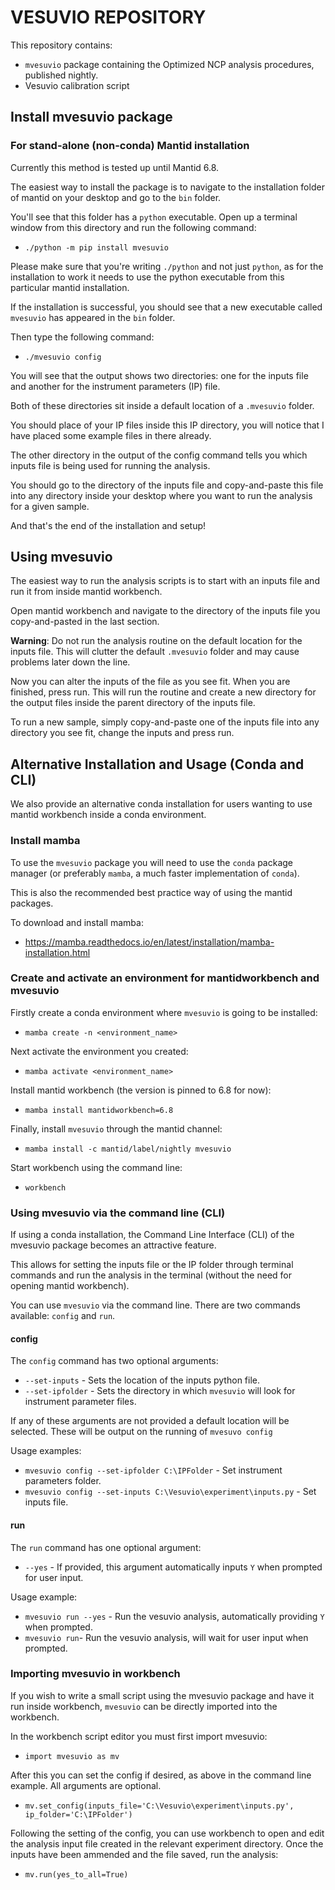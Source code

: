 # VESUVIO REPOSITORY

This repository contains:
- `mvesuvio` package containing the Optimized NCP analysis procedures, published nightly.
- Vesuvio calibration script

## Install mvesuvio package

### For stand-alone (non-conda) Mantid installation
Currently this method is tested up until Mantid 6.8. 

The easiest way to install the package is to navigate to the installation folder of mantid on your desktop and go to the `bin` folder.

You'll see that this folder has a `python` executable. Open up a terminal window from this directory and run the following command:

- `./python -m pip install mvesuvio`

Please make sure that you're writing `./python` and not just `python`, as for the installation to work it needs to use the python executable 
from this particular mantid installation.

If the installation is successful, you should see that a new executable called `mvesuvio` has appeared in the `bin` folder.

Then type the following command:

- `./mvesuvio config`

You will see that the output shows two directories: one for the inputs file and another for the instrument parameters (IP) file.

Both of these directories sit inside a default location of a `.mvesuvio` folder.

You should place of your IP files inside this IP directory, you will notice that I have placed some example files in there already.

The other directory in the output of the config command tells you which inputs file is being used for running the analysis.

You should go to the directory of the inputs file and copy-and-paste this file into any directory inside your desktop where you want to run the analysis for a given sample.

And that's the end of the installation and setup!

## Using mvesuvio

The easiest way to run the analysis scripts is to start with an inputs file and run it from inside mantid workbench.

Open mantid workbench and navigate to the directory of the inputs file you copy-and-pasted in the last section.

**Warning**: Do not run the analysis routine on the default location for the inputs file. This will clutter the default `.mvesuvio` folder and may cause problems later down the line.

Now you can alter the inputs of the file as you see fit. When you are finished, press run. This will run the routine and create a new directory for the output files inside the parent directory of the inputs file.

To run a new sample, simply copy-and-paste one of the inputs file into any directory you see fit, change the inputs and press run.

## Alternative Installation and Usage (Conda and CLI)
We also provide an alternative conda installation for users wanting to use mantid workbench inside a conda environment.

### Install mamba

To use the `mvesuvio` package you will need to use the `conda` package manager (or preferably  `mamba`, a much faster implementation of `conda`).

This is also the recommended best practice way of using the mantid packages.

To download and install mamba:
- https://mamba.readthedocs.io/en/latest/installation/mamba-installation.html

### Create and activate an environment for mantidworkbench and mvesuvio

Firstly create a conda environment where `mvesuvio` is going to be installed:
- `mamba create -n <environment_name>`

Next activate the environment you created:
- `mamba activate <environment_name>`

Install mantid workbench (the version is pinned to 6.8 for now):
- `mamba install mantidworkbench=6.8`

Finally, install `mvesuvio` through the mantid channel:
- `mamba install -c mantid/label/nightly mvesuvio`

Start workbench using the command line:
- `workbench`

### Using mvesuvio via the command line (CLI)
If using a conda installation, the Command Line Interface (CLI) of the mvesuvio package becomes an attractive feature. 

This allows for setting the inputs file or the IP folder through terminal commands and run the analysis in the terminal (without 
the need for opening mantid workbench).

You can use `mvesuvio` via the command line. There are two commands available: `config` and `run`.

#### config

The `config` command has two optional arguments:
- `--set-inputs` - Sets the location of the inputs python file.
- `--set-ipfolder` - Sets the directory in which `mvesuvio` will look for instrument parameter files.

If any of these arguments are not provided a default location will be selected. These will be output on the running of `mvesuvo config`

Usage examples:
- `mvesuvio config --set-ipfolder C:\IPFolder` - Set instrument parameters folder.
- `mvesuvio config --set-inputs C:\Vesuvio\experiment\inputs.py` - Set inputs file.

#### run

The `run` command has one optional argument:
- `--yes` - If provided, this argument automatically inputs `Y` when prompted for user input.

Usage example:
- `mvesuvio run --yes` - Run the vesuvio analysis, automatically providing `Y` when prompted.
- `mvesuvio run`- Run the vesuvio analysis, will wait for user input when prompted.

### Importing mvesuvio in workbench

If you wish to write a small script using the mvesuvio package and have it run inside workbench, 
`mvesuvio` can be directly imported into the workbench.

In the workbench script editor you must first import mvesuvio:

- `import mvesuvio as mv`

After this you can set the config if desired, as above in the command line example. All arguments are optional.

- `mv.set_config(inputs_file='C:\Vesuvio\experiment\inputs.py', ip_folder='C:\IPFolder')`

Following the setting of the config, you can use workbench to open and edit the analysis input file created in the relevant experiment directory.
Once the inputs have been ammended and the file saved, run the analysis:

- `mv.run(yes_to_all=True)`
